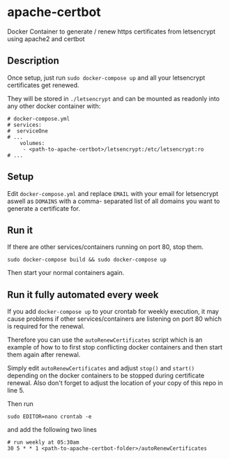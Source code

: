 # apache-certbot
Docker Container to generate / renew https certificates from letsencrypt using apache2 and certbot

## Description

Once setup, just run `sudo docker-compose up`
 and all your letsencrypt certificates get renewed.

They will be stored in `./letsencrypt` and can be mounted
 as readonly into any other docker container with:

```
# docker-compose.yml
# services:
#  serviceOne
# ...
    volumes:
     - <path-to-apache-certbot>/letsencrypt:/etc/letsencrypt:ro
# ...
```

## Setup

Edit `docker-compose.yml` and replace `EMAIL` with your
 email for letsencrypt aswell as `DOMAINS` with a comma-
separated list of all domains you want to generate a
 certificate for.

## Run it

If there are other services/containers running on port 80,
 stop them.

`sudo docker-compose build && sudo docker-compose up`

Then start your normal containers again.

## Run it fully automated every week

If you add `docker-compose up` to your crontab for
 weekly execution, it may cause problems if other
 services/containers are listening on port 80 which
 is required for the renewal.

Therefore you can use the `autoRenewCertificates`
 script which is an example of how to to first stop
 conflicting docker containers and then start
 them again after renewal.

Simply edit `autoRenewCertificates` and adjust `stop()` and `start()`
 depending on the docker containers to be stopped during
 certificate renewal.
 Also don't forget to adjust the location of your copy of this repo in line 5. 

Then run

`sudo EDITOR=nano crontab -e`

and add the following two lines

```
# run weekly at 05:30am
30 5 * * 1 <path-to-apache-certbot-folder>/autoRenewCertificates
```
